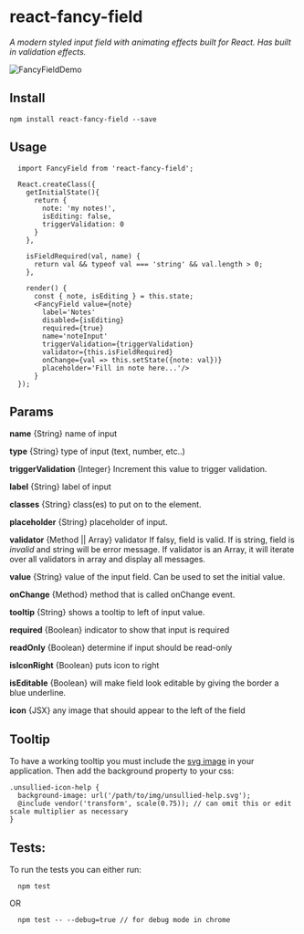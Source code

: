 # react-fancy-field

*A modern styled input field with animating effects built for React. Has built in validation effects.*

![FancyFieldDemo](https://github.com/the-unsullied/react-fancy-field/blob/demo/fancyfielddemo.gif)

## Install
```
npm install react-fancy-field --save
```

## Usage
```
  import FancyField from 'react-fancy-field';

  React.createClass({
    getInitialState(){
      return {
        note: 'my notes!',
        isEditing: false,
        triggerValidation: 0
      }
    },

    isFieldRequired(val, name) {
      return val && typeof val === 'string' && val.length > 0;
    },

    render() {
      const { note, isEditing } = this.state;
      <FancyField value={note}
        label='Notes'
        disabled={isEditing}
        required={true}
        name='noteInput'
        triggerValidation={triggerValidation}
        validator={this.isFieldRequired}
        onChange={val => this.setState({note: val})}
        placeholder='Fill in note here...'/>
      }
  });
```


## Params

**name** {String} name of input

**type** {String} type of input (text, number, etc..)

**triggerValidation** {Integer} Increment this value to trigger validation.

**label** {String} label of input

**classes** {String} class(es) to put on to the <FancyButton /> element.

**placeholder** {String} placeholder of input.

**validator** {Method || Array} validator If falsy, field is valid. If is string, field is *invalid* and string will be error message. If validator is an Array, it will iterate over all validators in array and display all messages.

**value** {String} value of the input field. Can be used to set the initial value.

**onChange** {Method} method that is called onChange event.

**tooltip** {String} shows a tooltip to left of input value.

**required** {Boolean} indicator to show that input is required

**readOnly** {Boolean} determine if input should be read-only

**isIconRight** {Boolean} puts icon to right

**isEditable** {Boolean} will make field look editable by giving the border a blue underline.

**icon** {JSX} any image that should appear to the left of the field


## Tooltip
To have a working tooltip you must include the [svg image](https://github.com/the-unsullied/react-fancy-field/blob/master/assets/unsullied-help.svg) in your application. Then add the background property to your css:

```
.unsullied-icon-help {
  background-image: url('/path/to/img/unsullied-help.svg');
  @include vendor('transform', scale(0.75)); // can omit this or edit scale multiplier as necessary
}
```

## Tests:
To run the tests you can either run:
```
  npm test
```

OR

```
  npm test -- --debug=true // for debug mode in chrome
```
